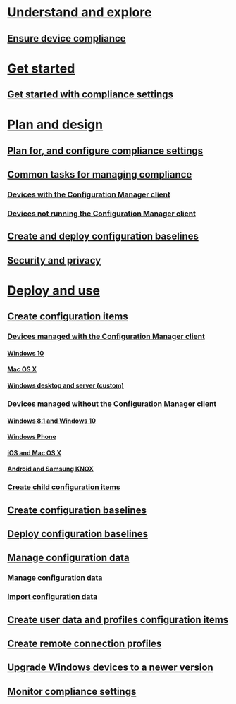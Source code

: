 # [Understand and explore](understand/ensure-device-compliance.md)
## [Ensure device compliance](understand/ensure-device-compliance.md)
# [Get started](get-started/get-started-with-compliance-settings.md)
## [Get started with compliance settings](get-started/get-started-with-compliance-settings.md)
# [Plan and design](plan-design/plan-for-and-configure-compliance-settings.md)
## [Plan for, and configure compliance settings](plan-design/plan-for-and-configure-compliance-settings.md)
## [Common tasks for managing compliance](plan-design/common-tasks-for-managing-compliance.md)
### [Devices with the Configuration Manager client](plan-design/common-tasks-for-managing-compliance-on-devices-with-the-client.md)
### [Devices not running the Configuration Manager client](plan-design/common-tasks-for-managing-compliance-on-devices-not-running-the-client.md)
## [Create and deploy configuration baselines](plan-design/common-tasks-for-creating-and-deploying-configuration-baselines.md)
## [Security and privacy](plan-design/security-and-privacy-for-compliance-settings.md)
# [Deploy and use](deploy-use/create-configuration-items.md)
## [Create configuration items](deploy-use/create-configuration-items.md)
### [Devices managed with the Configuration Manager client](deploy-use/configuration-items-for-devices-managed-with-the-client.md)
#### [Windows 10](deploy-use/create-configuration-items-for-windows-10-devices-managed-with-the-client.md)
#### [Mac OS X](deploy-use/create-configuration-items-for-mac-os-x-devices-managed-with-the-client.md)
#### [Windows desktop and server (custom)](deploy-use/create-custom-configuration-items-for-windows-desktop-and-server-computers-managed-with-the-client.md)
### [Devices managed without the Configuration Manager client](deploy-use/configuration-items-for-devices-managed-without-the-client.md)
#### [Windows 8.1 and Windows 10](deploy-use/create-configuration-items-for-windows-8.1-and-windows-10-devices-managed-without-the-client.md)
#### [Windows Phone](deploy-use/create-configuration-items-for-windows-phone-devices-managed-without-the-client.md)
#### [iOS and Mac OS X](deploy-use/create-configuration-items-for-ios-and-mac-os-x-devices-managed-without-the-client.md)
#### [Android and Samsung KNOX](deploy-use/create-configuration-items-for-android-and-samsung-knox-devices-managed-without-the-client.md)
### [Create child configuration items](deploy-use/create-child-configuration-items.md)
## [Create configuration baselines](deploy-use/create-configuration-baselines.md)
## [Deploy configuration baselines](deploy-use/deploy-configuration-baselines.md)
## [Manage configuration data](deploy-use/management-tasks-for-configuration-data.md)
### [Manage configuration data](deploy-use/management-tasks-for-configuration-data.md)
### [Import configuration data](deploy-use/import-configuration-data.md)
## [Create user data and profiles configuration items](deploy-use/create-user-data-and-profiles-configuration-items.md)
## [Create remote connection profiles](deploy-use/create-remote-connection-profiles.md)
## [Upgrade Windows devices to a newer version](deploy-use/upgrade-windows-version.md)
## [Monitor compliance settings](deploy-use/monitor-compliance-settings.md)

